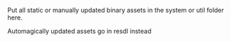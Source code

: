 Put all static or manually updated binary assets in the system or util folder here.

Automagically updated assets go in resdl instead
